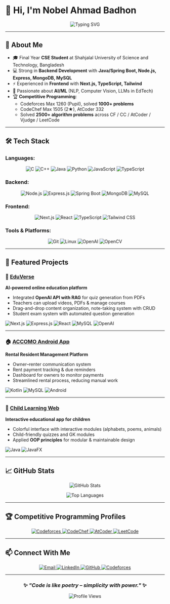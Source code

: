 # 👋 Hi, I'm Nobel Ahmad Badhon  

<div align="center">

![Typing SVG](https://readme-typing-svg.herokuapp.com?font=Fira+Code&pause=1000&color=36BCF7&center=true&vCenter=true&width=600&lines=Full-stack+MERN+Explorer+(Java%2C+Spring+Boot%2C);Final-year+CSE+Student;AI%2FML+Enthusiast)

</div>

---

## 🌟 About Me
- 🎓 Final Year **CSE Student** at Shahjalal University of Science and Technology, Bangladesh  
- 💻 Strong in **Backend Development** with **Java/Spring Boot, Node.js, Express, MongoDB, MySQL**  
- ⚡ Experienced in **Frontend** with **Next.js, TypeScript, Tailwind**  
- 🤖 Passionate about **AI/ML** (NLP, Computer Vision, LLMs in EdTech)  
- 🏆 **Competitive Programming**:  
  - Codeforces Max 1260 (Pupil), solved **1000+ problems**  
  - CodeChef Max 1505 (2★), AtCoder 332  
  - Solved **2500+ algorithm problems** across CF / CC / AtCoder / Vjudge / LeetCode  

---

## 🛠️ Tech Stack

### **Languages:**
<p align="center">
  <img src="https://img.shields.io/badge/C-00599C?style=for-the-badge&logo=c&logoColor=white" alt="C"/>
  <img src="https://img.shields.io/badge/C++-00599C?style=for-the-badge&logo=cplusplus&logoColor=white" alt="C++"/>
  <img src="https://img.shields.io/badge/Java-ED8B00?style=for-the-badge&logo=openjdk&logoColor=white" alt="Java"/>
  <img src="https://img.shields.io/badge/Python-3776AB?style=for-the-badge&logo=python&logoColor=white" alt="Python"/>
  <img src="https://img.shields.io/badge/JavaScript-F7DF1E?style=for-the-badge&logo=javascript&logoColor=black" alt="JavaScript"/>
  <img src="https://img.shields.io/badge/TypeScript-007ACC?style=for-the-badge&logo=typescript&logoColor=white" alt="TypeScript"/>
</p>

### **Backend:**
<p align="center">
  <img src="https://img.shields.io/badge/Node.js-43853D?style=for-the-badge&logo=node.js&logoColor=white" alt="Node.js"/>
  <img src="https://img.shields.io/badge/Express.js-404D59?style=for-the-badge&logo=express&logoColor=white" alt="Express.js"/>
  <img src="https://img.shields.io/badge/Spring_Boot-6DB33F?style=for-the-badge&logo=spring&logoColor=white" alt="Spring Boot"/>
  <img src="https://img.shields.io/badge/MongoDB-4EA94B?style=for-the-badge&logo=mongodb&logoColor=white" alt="MongoDB"/>
  <img src="https://img.shields.io/badge/MySQL-005C84?style=for-the-badge&logo=mysql&logoColor=white" alt="MySQL"/>
</p>

### **Frontend:**
<p align="center">
  <img src="https://img.shields.io/badge/Next.js-000000?style=for-the-badge&logo=nextdotjs&logoColor=white" alt="Next.js"/>
  <img src="https://img.shields.io/badge/React-20232A?style=for-the-badge&logo=react&logoColor=61DAFB" alt="React"/>
  <img src="https://img.shields.io/badge/TypeScript-007ACC?style=for-the-badge&logo=typescript&logoColor=white" alt="TypeScript"/>
  <img src="https://img.shields.io/badge/Tailwind_CSS-38B2AC?style=for-the-badge&logo=tailwind-css&logoColor=white" alt="Tailwind CSS"/>
</p>

### **Tools & Platforms:**
<p align="center">
  <img src="https://img.shields.io/badge/Git-F05032?style=for-the-badge&logo=git&logoColor=white" alt="Git"/>
  <img src="https://img.shields.io/badge/Linux-FCC624?style=for-the-badge&logo=linux&logoColor=black" alt="Linux"/>
  <img src="https://img.shields.io/badge/OpenAI-412991?style=for-the-badge&logo=openai&logoColor=white" alt="OpenAI"/>
  <img src="https://img.shields.io/badge/OpenCV-27338e?style=for-the-badge&logo=OpenCV&logoColor=white" alt="OpenCV"/>
</p>

---

## 🚀 Featured Projects  

### 📘 [EduVerse](https://github.com/md-abdullah-92/Eduverse)  
**AI-powered online education platform**  
- Integrated **OpenAI API with RAG** for quiz generation from PDFs  
- Teachers can upload videos, PDFs & manage courses  
- Drag-and-drop content organization, note-taking system with CRUD  
- Student exam system with automated question generation  

<p>
  <img src="https://img.shields.io/badge/Next.js-000000?style=for-the-badge&logo=nextdotjs&logoColor=white" alt="Next.js"/>
  <img src="https://img.shields.io/badge/Express.js-404D59?style=for-the-badge&logo=express&logoColor=white" alt="Express.js"/>
  <img src="https://img.shields.io/badge/React-20232A?style=for-the-badge&logo=react&logoColor=61DAFB" alt="React"/>
  <img src="https://img.shields.io/badge/MySQL-005C84?style=for-the-badge&logo=mysql&logoColor=white" alt="MySQL"/>
  <img src="https://img.shields.io/badge/OpenAI-412991?style=for-the-badge&logo=openai&logoColor=white" alt="OpenAI"/>
</p>

---

### 🏠 [ACCOMO Android App](https://github.com/BadhonAhmad/ACCOMO-Android-App)  
**Rental Resident Management Platform**  
- Owner–renter communication system  
- Rent payment tracking & due reminders  
- Dashboard for owners to monitor payments  
- Streamlined rental process, reducing manual work  

<p>
  <img src="https://img.shields.io/badge/Kotlin-0095D5?style=for-the-badge&logo=kotlin&logoColor=white" alt="Kotlin"/>
  <img src="https://img.shields.io/badge/MySQL-005C84?style=for-the-badge&logo=mysql&logoColor=white" alt="MySQL"/>
  <img src="https://img.shields.io/badge/Android-3DDC84?style=for-the-badge&logo=android&logoColor=white" alt="Android"/>
</p>

---

### 🎨 [Child Learning Web](https://github.com/BadhonAhmad/Child-Learning-App)  
**Interactive educational app for children**  
- Colorful interface with interactive modules (alphabets, poems, animals)  
- Child-friendly quizzes and GK modules  
- Applied **OOP principles** for modular & maintainable design  

<p>
  <img src="https://img.shields.io/badge/Java-ED8B00?style=for-the-badge&logo=openjdk&logoColor=white" alt="Java"/>
  <img src="https://img.shields.io/badge/JavaFX-ED8B00?style=for-the-badge&logo=openjdk&logoColor=white" alt="JavaFX"/>
</p>

---

## 📈 GitHub Stats

<div align="center">
  
![GitHub Stats](https://github-readme-stats.vercel.app/api?username=BadhonAhmad&show_icons=true&theme=radical)

![Top Languages](https://github-readme-stats.vercel.app/api/top-langs/?username=BadhonAhmad&layout=compact&theme=radical)

</div>

---

## 🏆 Competitive Programming Profiles

<p align="center">
  <a href="https://codeforces.com/profile/BADHON30">
    <img src="https://img.shields.io/badge/Codeforces-445f9d?style=for-the-badge&logo=codeforces&logoColor=white" alt="Codeforces"/>
  </a>
  <a href="#">
    <img src="https://img.shields.io/badge/CodeChef-5B4638?style=for-the-badge&logo=codechef&logoColor=white" alt="CodeChef"/>
  </a>
  <a href="#">
    <img src="https://img.shields.io/badge/AtCoder-000000?style=for-the-badge&logo=atcoder&logoColor=white" alt="AtCoder"/>
  </a>
  <a href="#">
    <img src="https://img.shields.io/badge/LeetCode-FFA116?style=for-the-badge&logo=leetcode&logoColor=black" alt="LeetCode"/>
  </a>
</p>

---

## 📫 Connect With Me  

<p align="center">
  <a href="mailto:ahmadbadhon28@gmail.com">
    <img src="https://img.shields.io/badge/Email-D14836?style=for-the-badge&logo=gmail&logoColor=white" alt="Email"/>
  </a>
  <a href="https://linkedin.com/in/badhon-ahmad-5a5894225">
    <img src="https://img.shields.io/badge/LinkedIn-0077B5?style=for-the-badge&logo=linkedin&logoColor=white" alt="LinkedIn"/>
  </a>
  <a href="https://github.com/BadhonAhmad">
    <img src="https://img.shields.io/badge/GitHub-181717?style=for-the-badge&logo=github&logoColor=white" alt="GitHub"/>
  </a>
  <a href="https://codeforces.com/profile/BADHON30">
    <img src="https://img.shields.io/badge/Codeforces-445f9d?style=for-the-badge&logo=codeforces&logoColor=white" alt="Codeforces"/>
  </a>
</p>

---

<div align="center">
  
### ✨ *"Code is like poetry – simplicity with power."* ✨  

![Profile Views](https://komarev.com/ghpvc/?username=BadhonAhmad&color=brightgreen&style=for-the-badge)

</div>
